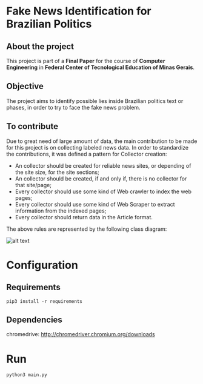 # Fake News Identification for Brazilian Politics

## About the project

This project is part of a **Final Paper** for the course of **Computer Engineering** in **Federal Center of Tecnological Education of Minas Gerais**. 

## Objective

The project aims to identify possible lies inside Brazilian politics text or phases, in order to try to face the fake news problem.

## To contribute

Due to great need of large amount of data, the main contribution to be made for this project is on collecting labeled news data. In order to standardize the contributions, it was defined a pattern for Collector creation:

* An collector should be created for reliable news sites, or depending of the site size, for the site sections;
* An collector should be created, if and only if, there is no collector for that site/page;
* Every collector should use some kind of Web crawler to index the web pages;
* Every collector should use some kind of Web Scraper to extract information from the indexed pages;
* Every collector should return data in the Article format.

The above rules are represented by the following class diagram:

![alt text](https://drive.google.com/uc?export=view&id=1n5dLiSC0mbHsLHLL3v7CErTBi_EV2kHk)

# Configuration

## Requirements

```
pip3 install -r requirements
```

## Dependencies

chromedrive: http://chromedriver.chromium.org/downloads

# Run

```
python3 main.py
```
